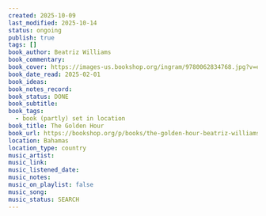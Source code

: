 ```yaml
---
created: 2025-10-09
last_modified: 2025-10-14
status: ongoing
publish: true
tags: []
book_author: Beatriz Williams
book_commentary:
book_cover: https://images-us.bookshop.org/ingram/9780062834768.jpg?v=enc-v1
book_date_read: 2025-02-01
book_ideas:
book_notes_record:
book_status: DONE
book_subtitle:
book_tags:
  - book (partly) set in location
book_title: The Golden Hour
book_url: https://bookshop.org/p/books/the-golden-hour-beatriz-williams/7973746?ean=9780062834768&next=t&next=t
location: Bahamas
location_type: country
music_artist:
music_link:
music_listened_date:
music_notes:
music_on_playlist: false
music_song:
music_status: SEARCH
---
```

